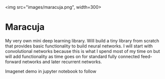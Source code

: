 

<img src="images/maracuja.png", width=300>

# Maracuja

My very own mini deep learning library. Will build a tiny library from scratch that provides basic functionality to build neural networks. I will start with convolutional networks because this is what I spend most of my time on but will add functionality as time goes on for standard fully connected feed-forward networks and later recurrent networks.

Imagenet demo in jupyter notebook to follow


